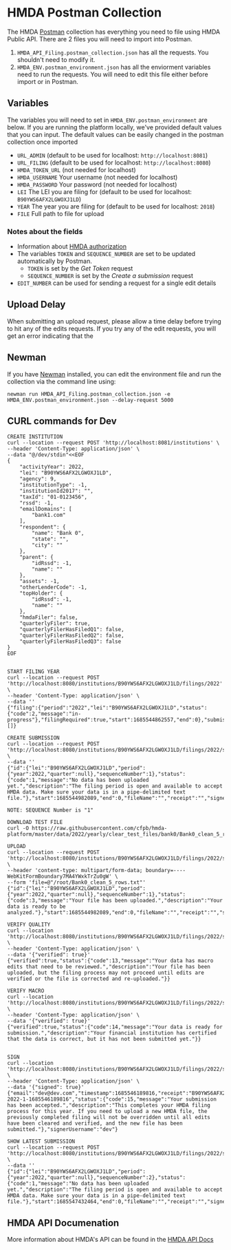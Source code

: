 # HMDA Postman Collection

The HMDA [Postman](https://www.postman.com/) collection has everything you need to file using HMDA Public API. There are 2 files you will need to import into Postman.

1. `HMDA_API_Filing.postman_collection.json` has all the requests. You shouldn't need to modify it.
2. `HMDA_ENV.postman_environment.json` has all the enviorment variables need to run the requests. You will need to edit this file either before import or in Postman.

## Variables

The variables you will need to set in `HMDA_ENV.postman_environment` are below. If you are running the platform locally, we've provided default values that you can input. The default values can be easily changed in the postman collection once imported

- `URL_ADMIN` (default to be used for localhost: `http://localhost:8081`)
- `URL_FILING` (default to be used for localhost: `http://localhost:8080`)
- `HMDA_TOKEN_URL` (not needed for localhost)
- `HMDA_USERNAME` Your username (not needed for localhost)
- `HMDA_PASSWORD` Your password (not needed for localhost)
- `LEI` The LEI you are filing for (default to be used for localhost: `B90YWS6AFX2LGWOXJ1LD`)
- `YEAR` The year you are filing for (default to be used for localhost: `2018`)
- `FILE` Full path to file for upload 

### Notes about the fields
 
- Information about [HMDA authorization](https://cfpb.github.io/hmda-platform/#hmda-filing-api-authorization)
- The variables `TOKEN` and `SEQUENCE_NUMBER` are set to be updated automatically by Postman.
    - `TOKEN` is set by the *Get Token* request
    - `SEQUENCE_NUMBER` is set by the *Create a submission* request
- `EDIT_NUMBER` can be used for sending a request for a single edit details

## Upload Delay

When submitting an upload request, please allow a time delay before trying to hit any of the edits requests. If you try any of the edit requests, you will get an error indicating that the

## Newman

If you have [Newman](https://github.com/postmanlabs/newman) installed, you can edit the environment file and run the collection via the command line using:

```shell
newman run HMDA_API_Filing.postman_collection.json -e HMDA_ENV.postman_environment.json --delay-request 5000
```
## CURL commands for Dev

```shell
CREATE INSTITUTION
curl --location --request POST 'http://localhost:8081/institutions' \
--header 'Content-Type: application/json' \
--data "@/dev/stdin"<<EOF
{
    "activityYear": 2022,
    "lei": "B90YWS6AFX2LGWOXJ1LD",
    "agency": 9,
    "institutionType": -1,
    "institutionId2017": "",
    "taxId": "01-0123456",
    "rssd": -1,
    "emailDomains": [
        "bank1.com"
    ],
    "respondent": {
        "name": "Bank 0",
        "state": "",
        "city": ""
    },
    "parent": {
        "idRssd": -1,
        "name": ""
    },
    "assets": -1,
    "otherLenderCode": -1,
    "topHolder": {
        "idRssd": -1,
        "name": ""
    },
    "hmdaFiler": false,
    "quarterlyFiler": true,
    "quarterlyFilerHasFiledQ1": false,
    "quarterlyFilerHasFiledQ2": false,
    "quarterlyFilerHasFiledQ3": false
}
EOF


START FILING YEAR
curl --location --request POST 'http://localhost:8080/institutions/B90YWS6AFX2LGWOXJ1LD/filings/2022' \
--header 'Content-Type: application/json' \
--data ''
{"filing":{"period":"2022","lei":"B90YWS6AFX2LGWOXJ1LD","status":{"code":2,"message":"in-progress"},"filingRequired":true,"start":1685544862557,"end":0},"submissions":[]}

CREATE SUBMISSION
curl --location --request POST 'http://localhost:8080/institutions/B90YWS6AFX2LGWOXJ1LD/filings/2022/submissions' \
--data ''
{"id":{"lei":"B90YWS6AFX2LGWOXJ1LD","period":{"year":2022,"quarter":null},"sequenceNumber":1},"status":{"code":1,"message":"No data has been uploaded yet.","description":"The filing period is open and available to accept HMDA data. Make sure your data is in a pipe-delimited text file."},"start":1685544982089,"end":0,"fileName":"","receipt":"","signerUsername":null}

NOTE: SEQUENCE Number is "1"

DOWNLOAD TEST FILE
curl -O https://raw.githubusercontent.com/cfpb/hmda-platform/master/data/2022/yearly/clear_test_files/bank0/Bank0_clean_5_rows.txt

UPLOAD
curl --location --request POST 'http://localhost:8080/institutions/B90YWS6AFX2LGWOXJ1LD/filings/2022/submissions/1' \
--header 'content-type: multipart/form-data; boundary=----WebKitFormBoundary7MA4YWxkTrZu0gW' \
--form 'file=@"/root/Bank0_clean_5_rows.txt"'
{"id":{"lei":"B90YWS6AFX2LGWOXJ1LD","period":{"year":2022,"quarter":null},"sequenceNumber":1},"status":{"code":3,"message":"Your file has been uploaded.","description":"Your data is ready to be analyzed."},"start":1685544982089,"end":0,"fileName":"","receipt":"","signerUsername":null}

VERIFY QUALITY 
curl --location 'http://localhost:8080/institutions/B90YWS6AFX2LGWOXJ1LD/filings/2022/submissions/1/edits/quality' \
--header 'Content-Type: application/json' \
--data '{"verified": true}'
{"verified":true,"status":{"code":13,"message":"Your data has macro edits that need to be reviewed.","description":"Your file has been uploaded, but the filing process may not proceed until edits are verified or the file is corrected and re-uploaded."}}

VERIFY MACRO
curl --location 'http://localhost:8080/institutions/B90YWS6AFX2LGWOXJ1LD/filings/2022/submissions/1/edits/macro' \
--header 'Content-Type: application/json' \
--data '{"verified": true}'
{"verified":true,"status":{"code":14,"message":"Your data is ready for submission.","description":"Your financial institution has certified that the data is correct, but it has not been submitted yet."}}


SIGN
curl --location 'http://localhost:8080/institutions/B90YWS6AFX2LGWOXJ1LD/filings/2022/submissions/1/sign' \
--header 'Content-Type: application/json' \
--data '{"signed": true}'
{"email":"dev@dev.com","timestamp":1685546189816,"receipt":"B90YWS6AFX2LGWOXJ1LD-2022-1-1685546189816","status":{"code":15,"message":"Your submission has been accepted.","description":"This completes your HMDA filing process for this year. If you need to upload a new HMDA file, the previously completed filing will not be overridden until all edits have been cleared and verified, and the new file has been submitted."},"signerUsername":"dev"}

SHOW LATEST SUBMISSION
curl --location --request POST 'http://localhost:8080/institutions/B90YWS6AFX2LGWOXJ1LD/filings/2022/submissions' \
--data ''
{"id":{"lei":"B90YWS6AFX2LGWOXJ1LD","period":{"year":2022,"quarter":null},"sequenceNumber":2},"status":{"code":1,"message":"No data has been uploaded yet.","description":"The filing period is open and available to accept HMDA data. Make sure your data is in a pipe-delimited text file."},"start":1685547432464,"end":0,"fileName":"","receipt":"","signerUsername":null}
```

## HMDA API Documenation 

More information about HMDA's API can be found in the [HMDA API Docs](https://cfpb.github.io/hmda-platform/#hmda-api-documentation)
